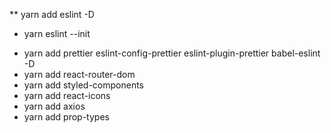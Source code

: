 \*\* yarn add eslint -D

- yarn eslint --init

* yarn add prettier eslint-config-prettier eslint-plugin-prettier babel-eslint -D
* yarn add react-router-dom
* yarn add styled-components
* yarn add react-icons
* yarn add axios
* yarn add prop-types
